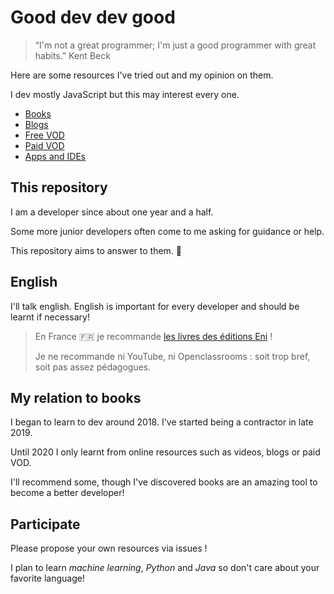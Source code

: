 # Good dev dev good

> “I'm not a great programmer; I'm just a good programmer with great habits.”
> Kent Beck

Here are some resources I've tried out and my opinion on them.

I dev mostly JavaScript but this may interest every one.

- [Books](./books.md) 
- [Blogs](./blogs.md)
- [Free VOD](./free-vod.md)
- [Paid VOD](./paid-vod.md)
- [Apps and IDEs](./apps-and-ides.md)

## This repository 
I am a developer since about one year and a half. 

Some more junior developers often come to me asking for guidance or help.

This repository aims to answer to them. 🙂

## English

I'll talk english. English is important for every developer and should be learnt if necessary!

> En France 🇫🇷 je recommande [les livres des éditions Eni](https://www.editions-eni.fr/) ! 
> 
> Je ne recommande ni YouTube, ni Openclassrooms : soit trop bref, soit pas assez pédagogues.

## My relation to books

I began to learn to dev around 2018. I've started being a contractor in late 2019.

Until 2020 I only learnt from online resources such as videos, blogs or paid VOD.

I'll recommend some, though I've discovered books are an amazing tool to become a better developer!

## Participate

Please propose your own resources via issues !

I plan to learn *machine learning*, *Python* and *Java* so don't care about your favorite language!